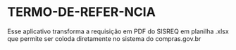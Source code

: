 # TERMO-DE-REFER-NCIA
Esse aplicativo transforma a requisição em PDF do SISREQ em planilha .xlsx que permite ser coloda diretamente no sistema do compras.gov.br
